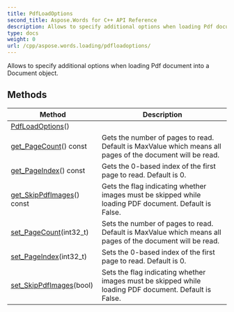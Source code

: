 ```yaml
---
title: PdfLoadOptions
second_title: Aspose.Words for C++ API Reference
description: Allows to specify additional options when loading Pdf document into a Document object. 
type: docs
weight: 0
url: /cpp/aspose.words.loading/pdfloadoptions/
---
```


Allows to specify additional options when loading Pdf document into a Document object. 

## Methods

| Method | Description |
| --- | --- |
| [PdfLoadOptions](./pdfloadoptions/)() |  |
| [get_PageCount](./get_pagecount/)() const | Gets the number of pages to read. Default is MaxValue which means all pages of the document will be read.  |
| [get_PageIndex](./get_pageindex/)() const | Gets the 0-based index of the first page to read. Default is 0.  |
| [get_SkipPdfImages](./get_skippdfimages/)() const | Gets the flag indicating whether images must be skipped while loading PDF document. Default is False.  |
| [set_PageCount](./set_pagecount/)(int32_t) | Sets the number of pages to read. Default is MaxValue which means all pages of the document will be read.  |
| [set_PageIndex](./set_pageindex/)(int32_t) | Sets the 0-based index of the first page to read. Default is 0.  |
| [set_SkipPdfImages](./set_skippdfimages/)(bool) | Sets the flag indicating whether images must be skipped while loading PDF document. Default is False.  |
